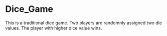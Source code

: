 # Dice_Game
This is a traditional dice game. Two players are randomnly assigned two die values. The player with higher dice value wins.
